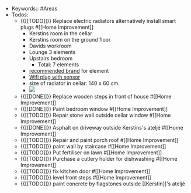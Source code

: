 - Keywords:: #Areas
- Todos:
    - {{[[TODO]]}} Replace electric radiators alternatively install smart plugs #[[Home Improvement]]
        - Kerstins room in the cellar 
        - Kerstins room on the ground floor
        - Davids workroom
        - Lounge 3 elements
        - Upstairs bedroom 
            - Total: 7 elements
        - [recommended brand](https://www.elgiganten.se/brand/se-element-vagg/Adax?&scid=SEM5026398522&utm_source=google_search&utm_medium=SEM&utm_campaign=iactivate&utm_content=sda&gclid=EAIaIQobChMItuDuo8-57AIVzgJ7Ch0HkAe9EAAYASAAEgLMU_D_BwE&gclsrc=aw.ds) for element
        - [Wifi plug with sensor](https://www.bauhaus.se/uttag-mill-wifi-med-sensor) 
        - size of radiator in cellar: 140 x 60 cm.
        - ![](https://firebasestorage.googleapis.com/v0/b/firescript-577a2.appspot.com/o/imgs%2Fapp%2FDavidsroam%2FTi90hE1L2Y.jpg?alt=media&token=e0a5a104-c92f-4e15-b4b9-12b1541177b3)
    - {{[[DONE]]}} Replace wooden steps in front of house #[[Home Improvement]]
    - {{[[DONE]]}} Paint bedroom window #[[Home Improvement]]
    - {{[[TODO]]}} Repair stone wall outside cellar window #[[Home Improvement]]
    - {{[[DONE]]}} Asphalt on driveway outside Kerstins's ateljé #[[Home Improvement]]
    - {{[[TODO]]}} Repair and paint porch roof #[[Home Improvement]]
    - {{[[TODO]]}} paint wall by staircase #[[Home Improvement]]
    - {{[[TODO]]}} Put fertiliser on lawn #[[Home Improvement]]
    - {{[[TODO]]}} Purchase a cutlery holder for dishwashing #[[Home Improvement]]
    - {{[[TODO]]}} fix kitchen door #[[Home Improvement]]
    - {{[[TODO]]}} level front steps #[[Home Improvement]]
    - {{[[TODO]]}} paint concrete by flagstones outside [[Kerstin]]'s ateljé
